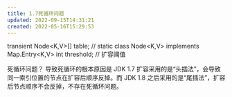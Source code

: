 ```yaml
---
title: 1.7死循环问题
updated: 2022-09-15T14:31:21
created: 2022-05-16T15:29:53
---
```


transient Node\<K,V\>\[\] table; // static class Node\<K,V\> implements Map.Entry\<K,V\>
int threshold; // 扩容阈值

死循环问题？
导致死循环的根本原因是 JDK 1.7 扩容采用的是“头插法”，会导致同一索引位置的节点在扩容后顺序反掉。而 JDK 1.8 之后采用的是“尾插法”，扩容后节点顺序不会反掉，不存在死循环问题。
